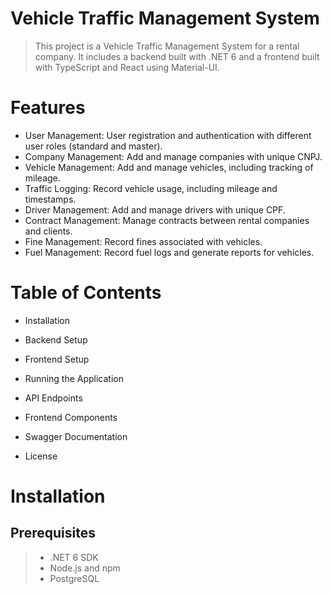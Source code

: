 # Vehicle Traffic Management System

>This project is a Vehicle Traffic Management System for a rental company. 
It includes a backend built with .NET 6 and a frontend built with TypeScript and React using Material-UI. 


# Features
- User Management: User registration and authentication with different user roles (standard and master).
- Company Management: Add and manage companies with unique CNPJ.
- Vehicle Management: Add and manage vehicles, including tracking of mileage.
- Traffic Logging: Record vehicle usage, including mileage and timestamps.
- Driver Management: Add and manage drivers with unique CPF.
- Contract Management: Manage contracts between rental companies and clients.
- Fine Management: Record fines associated with vehicles.
- Fuel Management: Record fuel logs and generate reports for vehicles.

# Table of Contents
- Installation

- Backend Setup

- Frontend Setup

- Running the Application

- API Endpoints

- Frontend Components

- Swagger Documentation

- License


# Installation
## Prerequisites
>- .NET 6 SDK
>- Node.js and npm
>- PostgreSQL
